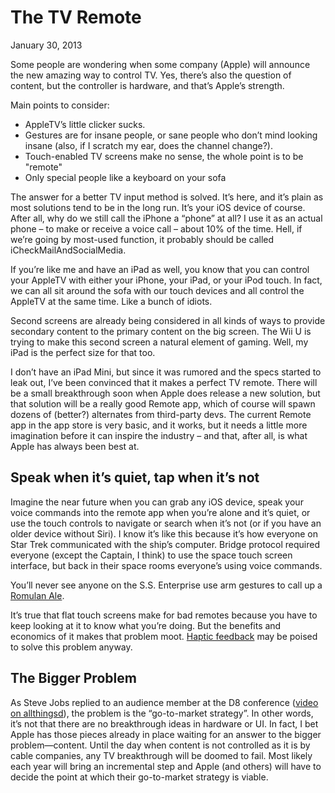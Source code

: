 # The TV Remote

<p class="datestamp">January 30, 2013</p>

Some people are wondering when some company (Apple) will announce the new amazing way to control TV. Yes, there’s also the question of content, but the controller is hardware, and that’s Apple’s strength.

Main points to consider:

* AppleTV’s little clicker sucks.
* Gestures are for insane people, or sane people who don’t mind looking insane (also, if I scratch my ear, does the channel change?).
* Touch-enabled TV screens make no sense, the whole point is to be "remote"
* Only special people like a keyboard on your sofa

The answer for a better TV input method is solved. It’s here, and it’s plain as most solutions tend to be in the long run. It’s your iOS device of course. After all, why do we still call the iPhone a “phone” at all? I use it as an actual phone &ndash; to make or receive a voice call &ndash; about 10% of the time. Hell, if we’re going by most-used function, it probably should be called iCheckMailAndSocialMedia.

If you’re like me and have an iPad as well, you know that you can control your AppleTV with either your iPhone, your iPad, or your iPod touch. In fact, we can all sit around the sofa with our touch devices and all control the AppleTV at the same time. Like a bunch of idiots.

Second screens are already being considered in all kinds of ways to provide secondary content to the primary content on the big screen. The Wii U is trying to make this second screen a natural element of gaming. Well, my iPad is the perfect size for that too.

I don’t have an iPad Mini, but since it was rumored and the specs started to leak out, I’ve been convinced that it makes a perfect TV remote. There will be a small breakthrough soon when Apple does release a new solution, but that solution will be a really good Remote app, which of course will spawn dozens of (better?) alternates from third-party devs. The current Remote app in the app store is very basic, and it works, but it needs a little more imagination before it can inspire the industry &ndash; and that, after all, is what Apple has always been best at.

## Speak when it’s quiet, tap when it’s not

Imagine the near future when you can grab any iOS device, speak your voice commands into the remote app when you’re alone and it’s quiet, or use the touch controls to navigate or search when it’s not (or if you have an older device without Siri). I know it’s like this because it’s how everyone on Star Trek communicated with the ship’s computer. Bridge protocol required everyone (except the Captain, I think) to use the space touch screen interface, but back in their space rooms everyone’s using voice commands.

You’ll never see anyone on the S.S. Enterprise use arm gestures to call up a <a href="http://en.memory-alpha.org/wiki/Romulan_ale">Romulan Ale</a>.

It’s true that flat touch screens make for bad remotes because you have to keep looking at it to know what you’re doing. But the benefits and economics of it makes that problem moot. <a href="http://appleinsider.com/articles/12/05/03/apple_shows_continued_interest_in_haptic_touchscreen_fingertip_feedback">Haptic feedback</a> may be poised to solve this problem anyway.

## The Bigger Problem

As Steve Jobs replied to an audience member at the D8 conference (<a href="http://allthingsd.com/video/?video_id=ff922002-fa63-4b68-a326-ea12ec800612">video on allthingsd</a>), the problem is the “go-to-market strategy”. In other words, it’s not that there are no breakthrough ideas in hardware or UI. In fact, I bet Apple has those pieces already in place waiting for an answer to the bigger problem—content. Until the day when content is not controlled as it is by cable companies, any TV breakthrough will be doomed to fail. Most likely each year will bring an incremental step and Apple (and others) will have to decide the point at which their go-to-market strategy is viable.
